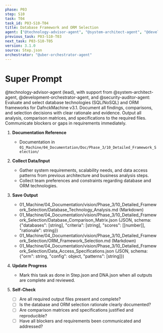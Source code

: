 ```yaml
---
phase: P03
step: S10
task: T04
task_id: P03-S10-T04
title: Database Framework and ORM Selection
agent: ["@technology-advisor-agent", "@system-architect-agent", "@development-orchestrator-agent", "@security-auditor-agent"]
previous_task: P03-S10-T03
next_task: P03-S10-T05
version: 3.1.0
source: Step.json
orchestrator: "@uber-orchestrator-agent"
---
```


# Super Prompt
@technology-advisor-agent (lead), with support from @system-architect-agent, @development-orchestrator-agent, and @security-auditor-agent: Evaluate and select database technologies (SQL/NoSQL) and ORM frameworks for DafnckMachine v3.1. Document all findings, comparisons, and selection decisions with clear rationale and evidence. Output all analysis, comparison matrices, and specifications to the required files. Communicate blockers or gaps in requirements immediately.

1. **Documentation Reference**
   - Documentation in  `01_Machine/04_Documentation/Doc/Phase_3/10_Detailed_Framework_Selection/`

2. **Collect Data/Input**
   - Gather system requirements, scalability needs, and data access patterns from previous architecture and business analysis steps.
   - Collect team preferences and constraints regarding database and ORM technologies.

3. **Save Output**
   - 01_Machine/04_Documentation/vision/Phase_3/10_Detailed_Framework_Selection/Database_Technology_Analysis.md (Markdown)
   - 01_Machine/04_Documentation/vision/Phase_3/10_Detailed_Framework_Selection/Database_Comparison_Matrix.json (JSON, schema: {"databases": [string], "criteria": [string], "scores": [[number]], "rationale": string})
   - 01_Machine/04_Documentation/vision/Phase_3/10_Detailed_Framework_Selection/ORM_Framework_Selection.md (Markdown)
   - 01_Machine/04_Documentation/vision/Phase_3/10_Detailed_Framework_Selection/Data_Access_Specifications.json (JSON, schema: {"orm": string, "config": object, "patterns": [string]})

4. **Update Progress**
   - Mark this task as done in Step.json and DNA.json when all outputs are complete and reviewed.

5. **Self-Check**
   - [ ] Are all required output files present and complete?
   - [ ] Is the database and ORM selection rationale clearly documented?
   - [ ] Are comparison matrices and specifications justified and reproducible?
   - [ ] Have all blockers and requirements been communicated and addressed? 
